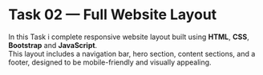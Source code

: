 # Task 02 — Full Website Layout

In this Task i complete responsive website layout built using **HTML**, **CSS**, **Bootstrap** and **JavaScript**.  
This layout includes a navigation bar, hero section, content sections, and a footer, designed to be mobile-friendly and visually appealing.
